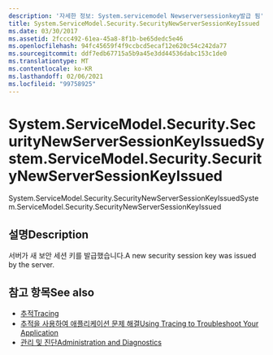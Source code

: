 ```yaml
---
description: '자세한 정보: System.servicemodel Newserversessionkey발급 됨'
title: System.ServiceModel.Security.SecurityNewServerSessionKeyIssued
ms.date: 03/30/2017
ms.assetid: 2fccc492-61ea-45a8-8f1b-be65dedc5e46
ms.openlocfilehash: 94fc45659f4f9ccbcd5ecaf12e620c54c242da77
ms.sourcegitcommit: ddf7edb67715a5b9a45e3dd44536dabc153c1de0
ms.translationtype: MT
ms.contentlocale: ko-KR
ms.lasthandoff: 02/06/2021
ms.locfileid: "99758925"
---
```

# <a name="systemservicemodelsecuritysecuritynewserversessionkeyissued"></a><span data-ttu-id="e6dbb-103">System.ServiceModel.Security.SecurityNewServerSessionKeyIssued</span><span class="sxs-lookup"><span data-stu-id="e6dbb-103">System.ServiceModel.Security.SecurityNewServerSessionKeyIssued</span></span>

<span data-ttu-id="e6dbb-104">System.ServiceModel.Security.SecurityNewServerSessionKeyIssued</span><span class="sxs-lookup"><span data-stu-id="e6dbb-104">System.ServiceModel.Security.SecurityNewServerSessionKeyIssued</span></span>  
  
## <a name="description"></a><span data-ttu-id="e6dbb-105">설명</span><span class="sxs-lookup"><span data-stu-id="e6dbb-105">Description</span></span>  

 <span data-ttu-id="e6dbb-106">서버가 새 보안 세션 키를 발급했습니다.</span><span class="sxs-lookup"><span data-stu-id="e6dbb-106">A new security session key was issued by the server.</span></span>  
  
## <a name="see-also"></a><span data-ttu-id="e6dbb-107">참고 항목</span><span class="sxs-lookup"><span data-stu-id="e6dbb-107">See also</span></span>

- [<span data-ttu-id="e6dbb-108">추적</span><span class="sxs-lookup"><span data-stu-id="e6dbb-108">Tracing</span></span>](index.md)
- [<span data-ttu-id="e6dbb-109">추적을 사용하여 애플리케이션 문제 해결</span><span class="sxs-lookup"><span data-stu-id="e6dbb-109">Using Tracing to Troubleshoot Your Application</span></span>](using-tracing-to-troubleshoot-your-application.md)
- [<span data-ttu-id="e6dbb-110">관리 및 진단</span><span class="sxs-lookup"><span data-stu-id="e6dbb-110">Administration and Diagnostics</span></span>](../index.md)

